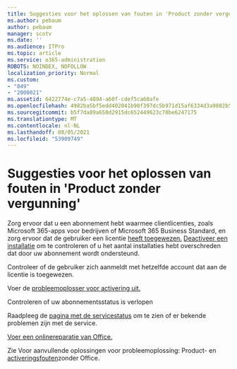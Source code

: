 ```yaml
---
title: Suggesties voor het oplossen van fouten in 'Product zonder vergunning'
ms.author: pebaum
author: pebaum
manager: scotv
ms.date: ''
ms.audience: ITPro
ms.topic: article
ms.service: o365-administration
ROBOTS: NOINDEX, NOFOLLOW
localization_priority: Normal
ms.custom:
- "849"
- "2000021"
ms.assetid: 6422774e-c7a5-4894-a60f-cdef5ca60afe
ms.openlocfilehash: 4982ba5bf5edd402041b90f397dc5b971d15af6334d3a9882b59de182fec8c7a
ms.sourcegitcommit: b5f7da89a650d2915dc652449623c78be6247175
ms.translationtype: MT
ms.contentlocale: nl-NL
ms.lasthandoff: 08/05/2021
ms.locfileid: "53909749"
---
```

# <a name="suggestions-for-solving-unlicensed-product-errors"></a>Suggesties voor het oplossen van fouten in 'Product zonder vergunning'

Zorg ervoor dat u een abonnement hebt waarmee clientlicenties, zoals Microsoft 365-apps voor bedrijven of Microsoft 365 Business Standard, en zorg ervoor dat de gebruiker een licentie [heeft toegewezen.](https://docs.microsoft.com/microsoft-365/admin/add-users/add-users) [Deactiveer een installatie](https://docs.microsoft.com/microsoft-365/admin/add-users/delete-a-user) om te controleren of u het aantal installaties hebt overschreden dat door uw abonnement wordt ondersteund.
  
Controleer of de gebruiker zich aanmeldt met hetzelfde account dat aan de licentie is toegewezen.
  
Voer de [probleemoplosser voor activering uit.](https://aka.ms/SARA-OfficeActivation-Alchemy)
  
Controleren of uw abonnementsstatus is verlopen
  
Raadpleeg de [pagina met de servicestatus](https://docs.microsoft.com/office365/enterprise/view-service-health) om te zien of er bekende problemen zijn met de service.
  
[Voer een onlinereparatie van Office.](https://support.office.com/Article/7821d4b6-7c1d-4205-aa0e-a6b40c5bb88b?wt.mc_id=Alchemy_ClientDIA)
  
Zie Voor aanvullende oplossingen voor probleemoplossing: Product- en [activeringsfouten](https://support.office.com/Article/0d23d3c0-c19c-4b2f-9845-5344fedc4380?wt.mc_id=Alchemy_ClientDIA)zonder Office.
  